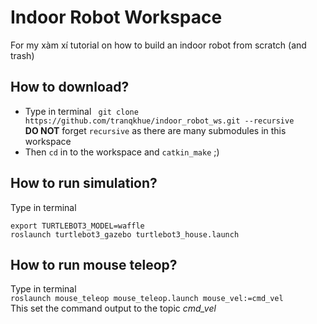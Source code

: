 # Indoor Robot Workspace
For my xàm xí tutorial on how to build an indoor robot from scratch (and trash)

## How to download?
- Type in terminal
` git clone https://github.com/tranqkhue/indoor_robot_ws.git --recursive`\
**DO NOT** forget `recursive` as there are many submodules in this workspace 
- Then `cd` in to the workspace and `catkin_make` ;)

## How to run simulation?
Type in terminal 
```
export TURTLEBOT3_MODEL=waffle 
roslaunch turtlebot3_gazebo turtlebot3_house.launch
```

## How to run mouse teleop?
Type in terminal \
`roslaunch mouse_teleop mouse_teleop.launch mouse_vel:=cmd_vel` \
This set the command output to the topic *cmd_vel*